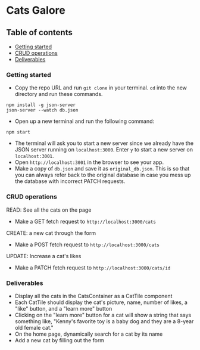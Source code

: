 # Cats Galore
## Table of contents
* [Getting started](#getting-started)
* [CRUD operations](#crud)
* [Deliverables](#deliverables)

<a name="getting-started"/>

### Getting started
* Copy the repo URL and run `git clone` in your terminal. `cd` into the new directory and run these commands.

```
npm install -g json-server
json-server --watch db.json
```

* Open up a new terminal and run the following command:

```
npm start
```

* The terminal will ask you to start a new server since we already have the JSON server running on `localhost:3000`. Enter `y` to start a new server on `localhost:3001`.
* Open `http://localhost:3001` in the browser to see your app.
* Make a copy of `db.json` and save it as `original_db.json`. This is so that you can always refer back to the original database in case you mess up the database with incorrect PATCH requests.

<a name="crud"/>

### CRUD operations
READ: See all the cats on the page
* Make a GET fetch request to `http://localhost:3000/cats`

CREATE: a new cat through the form
* Make a POST fetch request to `http://localhost:3000/cats`

UPDATE: Increase a cat's likes
* Make a PATCH fetch request to `http://localhost:3000/cats/id`

<a name="deliverables"/>

### Deliverables
* Display all the cats in the CatsContainer as a CatTile component
* Each CatTile should display the cat's picture, name, number of likes, a "like" button, and a "learn more" button
* Clicking on the "learn more" button for a cat will show a string that says something like, "Kenny's favorite toy is a baby dog and they are a 8-year old female cat."
* On the home page, dynamically search for a cat by its name
* Add a new cat by filling out the form